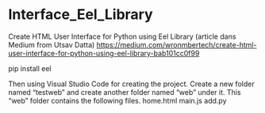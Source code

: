 # Interface_Eel_Library
Create HTML User Interface for Python using Eel Library (article dans Medium from Utsav Datta)
https://medium.com/wronmbertech/create-html-user-interface-for-python-using-eel-library-bab101cc0f99

  pip install eel
  
  Then using Visual Studio Code for creating the project. Create a new folder named “testweb” and create another folder named “web” under it. This “web” folder       contains the following files.
    home.html
    main.js
    add.py
